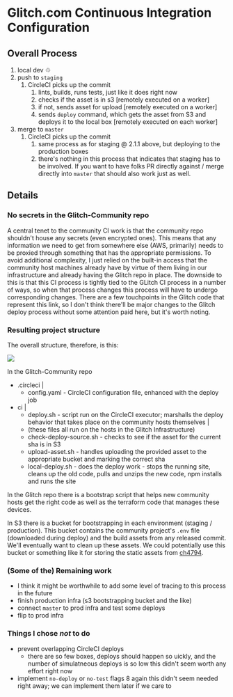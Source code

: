 # Glitch.com Continuous Integration Configuration

## Overall Process

1. local dev &#x2672;
1. push to `staging`
   1. CircleCI picks up the commit
      1. lints, builds, runs tests, just like it does right now
      1. checks if the asset is in s3 [remotely executed on a worker]
      1. if not, sends asset for upload [remotely executed on a worker]
      1. sends `deploy` command, which gets the asset from S3 and deploys it to the local box [remotely executed on each worker]
1. merge to `master`
   1. CircleCI picks up the commit
      1. same process as for staging @ 2.1.1 above, but deploying to the production boxes
      1. there's nothing in this process that indicates that staging has to be involved. If you want to have folks PR directly against / merge directly into `master` that should also work just as well.

## Details

### No secrets in the Glitch-Community repo

A central tenet to the community CI work is that the community repo shouldn't house any secrets (even encrypted ones). This means that any information we need to get from somewhere else (AWS, primarily) needs to be proxied through something that has the appropriate permissions. To avoid additional complexity, I just relied on the built-in access that the community host machines already have by virtue of them living in our infrastructure and already having the Glitch repo in place. The downside to this is that this CI process is tightly tied to the GLitch CI process in a number of ways, so when that process changes this process will have to undergo corresponding changes. There are a few touchpoints in the Glitch code that represent this link, so I don't think there'll be major changes to the Glitch deploy process without some attention paid here, but it's worth noting.

### Resulting project structure

The overall structure, therefore, is this:

<img src="https://docs.google.com/drawings/d/e/2PACX-1vQ8a7ZR7fitvDBGCAULTXrcTwzK-4U-8m4UW91DGdfLVZXbEb41eM-V2BgazuF4QMgBJbnyKEH1GcMu/pub?w=1440&amp;h=1080">

In the Glitch-Community repo

- .circleci
  |
  - config.yaml - CircleCI configuration file, enhanced with the deploy job
- ci
  |
  - deploy.sh - script run on the CircleCI executor; marshalls the deploy behavior that takes place on the community hosts themselves
  |
  - (these files all run on the hosts in the Glitch Infrastructure)
  - check-deploy-source.sh - checks to see if the asset for the current sha is in S3
  - upload-asset.sh - handles uploading the provided asset to the appropriate bucket and marking the correct sha
  - local-deploy.sh - does the deploy work - stops the running site, cleans up the old code, pulls and unzips the new code, npm installs and runs the site

In the Glitch repo there is a bootstrap script that helps new community hosts get the right code as well as the terraform code that manages these devices.

In S3 there is a bucket for bootstrapping in each environment (staging / production). This bucket contains the community project's `.env` file (downloaded during deploy) and the build assets from any released commit. We'll eventually want to clean up these assets. We could potentially use this bucket or something like it for storing the static assets from [ch4794](https://app.clubhouse.io/glitch/story/4797/plan-how-to-host-static-assets-outside-of-a-glitch-project).

### (Some of the) Remaining work

* I think it might be worthwhile to add some level of tracing to this process in the future
* finish production infra (s3 bootstrapping bucket and the like)
* connect `master` to prod infra and test some deploys
* flip to prod infra

### Things I chose _not_ to do

* prevent overlapping CircleCI deploys
  * there are so few boxes, deploys should happen so uickly, and the number of simulatneous deploys is so low this didn't seem worth any effort right now
* implement `no-deploy` or `no-test` flags
  8 again this didn't seem needed right away; we can implement them later if we care to
